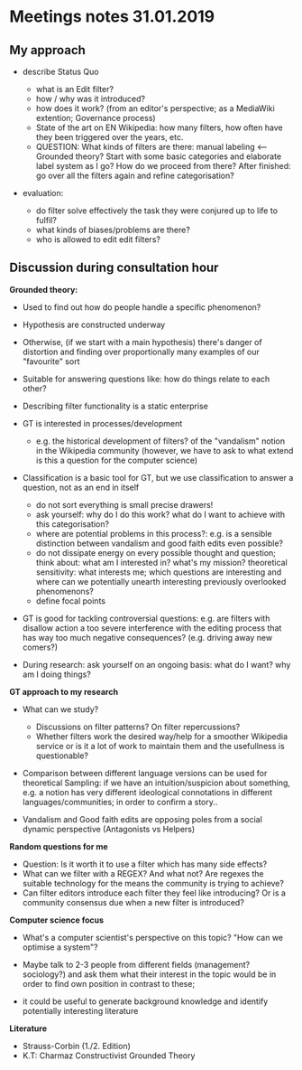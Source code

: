 # Meetings notes 31.01.2019

## My approach

* describe Status Quo
  * what is an Edit filter?
  * how / why was it introduced?
  * how does it work? (from an editor's perspective; as a MediaWiki extention; Governance process)
  * State of the art on EN Wikipedia: how many filters, how often have they been triggered over the years, etc.
  * QUESTION: What kinds of filters are there: manual labeling <-- Grounded theory? Start with some basic categories and elaborate label system as I go? How do we proceed from there? After finished: go over all the filters again and refine categorisation?

* evaluation:
  * do filter solve effectively the task they were conjured up to life to fulfil?
  * what kinds of biases/problems are there?
  * who is allowed to edit edit filters?

## Discussion during consultation hour

**Grounded theory:**

* Used to find out how do people handle a specific phenomenon?
* Hypothesis are constructed underway
* Otherwise, (if we start with a main hypothesis) there's danger of distortion and finding over proportionally many examples of our "favourite" sort
* Suitable for answering questions like: how do things relate to each other?
* Describing filter functionality is a static enterprise
* GT is interested in processes/development
  * e.g. the historical development of filters? of the "vandalism" notion in the Wikipedia community (however, we have to ask to what extend is this a question for the computer science)
* Classification is a basic tool for GT, but we use classification to answer a question, not as an end in itself
  * do not sort everything is small precise drawers!
  * ask yourself: why do I do this work? what do I want to achieve with this categorisation?
  * where are potential problems in this process?: e.g. is a sensible distinction between vandalism and good faith edits even possible?
  * do not dissipate energy on every possible thought and question; think about: what am I interested in? what's my mission? theoretical sensitivity: what interests me; which questions are interesting and where can we potentially unearth interesting previously overlooked phenomenons?
  * define focal points

* GT is good for tackling controversial questions: e.g. are filters with disallow action a too severe interference with the editing process that has way too much negative consequences? (e.g. driving away new comers?)

* During research: ask yourself on an ongoing basis: what do I want? why am I doing things?

**GT approach to my research**

* What can we study?
  * Discussions on filter patterns? On filter repercussions?
  * Whether filters work the desired way/help for a smoother Wikipedia service or is it a lot of work to maintain them and the usefullness is questionable?

* Comparison between different language versions can be used for theoretical Sampling:
if we have an intuition/suspicion about something, e.g. a notion has very different ideological connotations in different languages/communities; in order to confirm a story..

* Vandalism and Good faith edits are opposing poles from a social dynamic perspective (Antagonists vs Helpers)


**Random questions for me**

* Question: Is it worth it to use a filter which has many side effects?
* What can we filter with a REGEX? And what not? Are regexes the suitable technology for the means the community is trying to achieve?
* Can filter editors introduce each filter they feel like introducing? Or is a community consensus due when a new filter is introduced?


**Computer science focus**

* What's a computer scientist's perspective on this topic? "How can we optimise a system"?

* Maybe talk to 2-3 people from different fields (management? sociology?) and ask them what their interest in the topic would be in order to find own position in contrast to these;
* it could be useful to generate background knowledge and identify potentially interesting literature

**Literature**

* Strauss-Corbin (1./2. Edition)
* K.T: Charmaz Constructivist Grounded Theory
